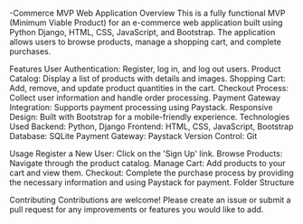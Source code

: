 -Commerce MVP Web Application
Overview
This is a fully functional MVP (Minimum Viable Product) for an e-commerce web application built using Python Django, HTML, CSS, JavaScript, and Bootstrap. The application allows users to browse products, manage a shopping cart, and complete purchases.

Features
User Authentication: Register, log in, and log out users.
Product Catalog: Display a list of products with details and images.
Shopping Cart: Add, remove, and update product quantities in the cart.
Checkout Process: Collect user information and handle order processing.
Payment Gateway Integration: Supports payment processing using Paystack.
Responsive Design: Built with Bootstrap for a mobile-friendly experience.
Technologies Used
Backend: Python, Django
Frontend: HTML, CSS, JavaScript, Bootstrap
Database: SQLite
Payment Gateway: Paystack
Version Control: Git

Usage
Register a New User: Click on the 'Sign Up' link.
Browse Products: Navigate through the product catalog.
Manage Cart: Add products to your cart and view them.
Checkout: Complete the purchase process by providing the necessary information and using Paystack for payment.
Folder Structure

Contributing
Contributions are welcome! Please create an issue or submit a pull request for any improvements or features you would like to add.
